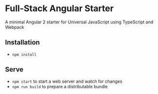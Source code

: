 # Full-Stack Angular Starter

A minimal Angular 2 starter for Universal JavaScript using TypeScript and Webpack

## Installation

* `npm install`

## Serve

* `npm start` to start a web server and watch for changes
* `npm run build` to prepare a distributable bundle
